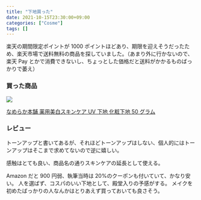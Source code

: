 ```yaml
---
title: "下地買った"
date: 2021-10-15T23:30:00+09:00
categories: ["Cosme"]
tags: []
---
```


楽天の期間限定ポイントが 1000 ポイントほどあり、期限を迎えそうだったため、楽天市場で送料無料の商品を探していました。（あまり外に行かないので、楽天 Pay とかで消費できないし、ちょっとした価格だと送料がかかるものばっかりで萎え）

### 買った商品

![](1.png)

[なめらか本舗 薬用美白スキンケア UV 下地 化粧下地 50 グラム](https://amzn.to/3mYp8Yl)

### レビュー

トーンアップと書いてあるが、それほどトーンアップはしない、個人的にはトーンアップはそこまで求めてないので逆に嬉しい。

感触はとても良い、商品名の通りスキンケアの延長として使える。

Amazon だと 900 円弱、執筆当時は 20%のクーポンも付いていて、かなり安い。
人を選ばず、コスパのいい下地として、殿堂入りの予感がする。
メイクを初めたばっかりの人なんかはとりあえず買っておいても良さそう。
